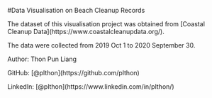 #Data Visualisation on Beach Cleanup Records
<p>The dataset of this visualisation project was obtained from [Coastal Cleanup Data](https://www.coastalcleanupdata.org/).</p>

<p>The data were collected from 2019 Oct 1 to 2020 September 30.</p>
<p>Author: Thon Pun Liang</p>
<p>GitHub: [@plthon](https://github.com/plthon)</p>
<p>LinkedIn: [@plthon](https://www.linkedin.com/in/plthon/)</p>
